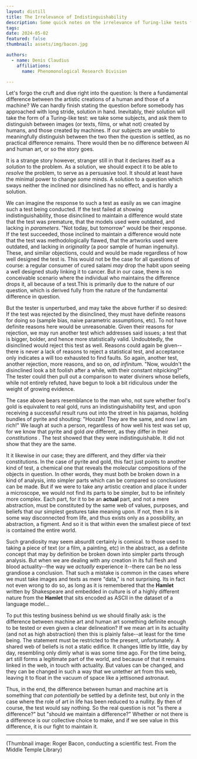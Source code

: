```yaml
---
layout: distill
title: The Irrelevance of Indistinguishability   
description: Some quick notes on the irrelevance of Turing-like tests for differentiating the creations of humans and machines.
tags: 
date: 2024-05-02
featured: false
thumbnail: assets/img/bacon.jpg

authors:
  - name: Denis Claudius 
    affiliations:
      name: Phenomonological Research Division

---
```


Let's forgo the cruft and dive right into the question: Is there a fundamental difference between the artistic creations of a human and those of a machine? We can hardly finish stating the question before somebody has approached with long stride, solution in hand. Inevitably, their solution will take the form of a Turing-like test: we take some subjects, and ask them to distinguish between images (or texts, films, or what not) created by humans, and those created by machines. If our subjects are unable to meaningfully distinguish between the two then the question is settled, as no practical difference remains. There would then be no difference between AI and human art, or so the story goes.

It is a strange story however, stranger still in that it declares itself as a *solution* to the problem. As a solution, we should expect it to be able to *resolve* the problem, to serve as a persuasive tool. It should at least have the minimal power to change *some* minds. A solution to a question which sways neither the inclined nor disinclined has no effect, and is hardly a solution. 

We can imagine the response to such a test as easily as we can imagine such a test being conducted. If the test failed at showing indistinguishability, those disinclined to maintain a difference would state that the test was premature, that the models used were outdated, and lacking in *parameters*. "Not today, but tomorrow" would be their response. If the test succeeded, those inclined to maintain a difference would note that the test was methodologically flawed, that the artworks used were outdated, and lacking in *originality* (a poor sample of human ingenuity). 
These, and similar objections, could and would be made regardless of how well designed the test is. This would not be the case for all questions of course: a regular consumer of cured salami *may* drop the habit upon seeing a well designed study linking it to cancer. But in our case, there is no conceivable scenario where the individual who maintains the difference drops it, all because of a test.<d-footnote>This is primarily due to the nature of our question, which is derived fully from the nature of the fundamental difference in question.</d-footnote>

But the tester is unperturbed, and may take the above further if so desired: If the test was rejected by the disinclined, they must have definite reasons for doing so (sample bias, naive parametric assumptions, etc). To not have definite reasons here would be unreasonable. Given their reasons for rejection, we may run another test which addresses said issues; a test that is bigger, bolder, and hence more statistically valid. Undoubtedly, the disinclined would reject this test as well. Reasons could again be given--there is never a lack of reasons to reject a statistical test, and acceptance only indicates a will too exhausted to find faults. So again, another test, another rejection, more reasons, and so on, *ad infinitum*. "Now, wouldn't the disinclined look a bit foolish after a while, with their constant nitpicking?" The tester could then pull out a comparison to water diviners whose beliefs, while not entirely refuted, have begun to look a bit ridiculous under the weight of growing evidence.

The case above bears resemblance to the man who, not sure whether fool's gold is equivalent to real gold, runs an indistinguishability test, and upon receiving a successful result runs out into the street in his pajamas, holding bundles of pyrite and shouting: "Hoozah! They are the same, and now I am rich!" We laugh at such a person, regardless of how well his test was set up, for we know that pyrite and gold *are* different, as they differ in their *constitutions* . The test showed that they were indistinguishable. It did not show that they are the same.

It it likewise in our case; they are different, and they differ via their constitutions. In the case of pyrite and gold, this fact just points to another kind of test, a chemical one that reveals the molecular compositions of the objects in question. In other words, they must both be broken down in a kind of analysis, into simpler parts which can be compared so conclusions can be made. But if we were to take any artistic creation and place it under a microscope, we would not find its parts to be simpler, but to be infinitely more complex. Each part, for it to be an **actual** part, and not a mere abstraction, must be constituted by the same web of values, purposes, and beliefs that our simplest gestures take meaning upon. If not, then it is in some way disconnected from life, and thus exists only as a possibility, an abstraction, a figment. And so it is that within even the smallest piece of text is contained the entire world.

Such grandiosity may seem absurd<d-footnote>It certainly is comical.</d-footnote> to those used to taking a piece of text (or a film, a painting, etc) in the abstract, as a definite concept that may by definition be broken down into simpler parts through analysis. But when we are dealing with any creation in its full flesh and blood actuality--the way we *actually* experience it--there can be no less grandiose a conclusion. That such a mistake is common in the cases where we must take images and texts as mere "data," is not surprising. Its in fact not even wrong to do so, as long as it is remembered that the **Hamlet** written by Shakespeare and embedded in culture is of a highly different nature from the **Hamlet** that sits encoded as ASCII in the dataset of a language model...

To put this testing business behind us we should finally ask: is the difference between machine art and human art something definite enough to be tested or even given a clear delineation? If we mean art in its actuality (and not as high abstraction) then this is plainly false--at least for the time being. The statement must be restricted to the present, unfortunately. A shared web of beliefs is not a static edifice. It changes little by little, day by day, resembling only dimly what is was some time ago. For the time being, art still forms a legitimate part of the world, and because of that it remains linked in the web, in touch with actuality. But values can be changed, and they can be changed in such a way that we untether art from this web, leaving it to float in the vacuum of space like a jettisoned astronaut. 

Thus, in the end, the difference between human and machine art is something that *can potentially* be settled by a definite test, but only in the case where the role of art in life has been reduced to a nullity. By then of course, the test would say nothing. So the real question is not "is there a difference?" but "should we maintain a difference?" Whether or not there is a difference is our collective choice to make, and if we see value in this difference, it is our fight to maintain it. 

---
(Thumbnail image: Roger Bacon, conducting a scientific test. From the Middle Temple Library)


